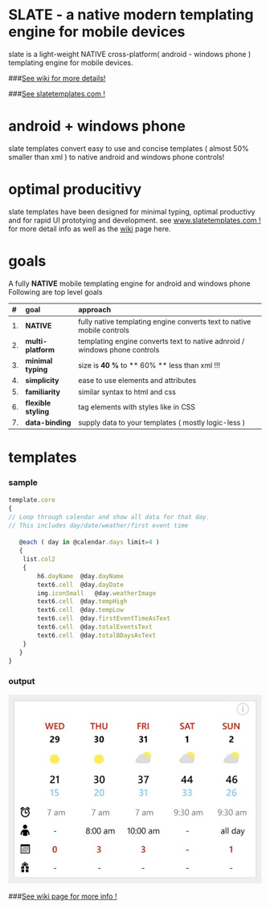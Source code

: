 SLATE - a native modern templating engine for mobile devices
=====
slate is a light-weight NATIVE cross-platform( android - windows phone ) templating engine for mobile devices.

###[See wiki for more details!](https://github.com/kishorereddy/slate-templates/wiki)

###[See slatetemplates.com !](http://www.slatetemplates.com)


# android + windows phone
slate templates convert easy to use and concise templates ( almost 50% smaller than xml ) to native android and windows phone controls!

# optimal producitivy
slate templates have been designed for minimal typing, optimal productivy and for rapid UI prototying and development. see [www.slatetemplates.com !](http://www.slatetemplates.com) for more detail info as well as the [wiki](https://github.com/kishorereddy/slate-templates/wiki) page here.

# goals
A fully **NATIVE** mobile templating engine for android and windows phone
Following are top level goals

| #  | goal | approach |
|:-- |:-- |:-- |
|1. |**NATIVE** | fully native templating engine converts text to native mobile controls |
|2. |**multi-platform** | templating engine converts text to native adnroid / windows phone controls |
|3. |**minimal typing** | size is **40 %** to ** 60% ** less than xml !!! |
|4. |**simplicity** | ease to use elements and attributes |
|5. |**familiarity** | similar syntax to html and css |
|6. |**flexible styling** | tag elements with styles like in CSS |
|7. |**data-binding** | supply data to your templates ( mostly logic-less ) |


# templates
### sample 
```javascript
template.core
{
// Loop through calendar and show all data for that day.
// This includes day/date/weather/first event time
			
   @each ( day in @calendar.days limit=4 )
   {
	list.col2
	{
		h6.dayName  @day.dayName			  
		text6.cell	@day.dayDate
		img.iconSmall	@day.weatherImage
		text6.cell	@day.tempHigh
		text6.cell	@day.tempLow
		text6.cell	@day.firstEventTimeAsText
		text6.cell	@day.totalEventsText
		text6.cell	@day.totalBDaysAsText
	}
   }
}
```

### output 
![output here](/media/template-sampleui_1.jpg?raw=true)




###[See wiki page for more info !](https://github.com/kishorereddy/slate-templates/wiki)
